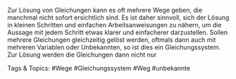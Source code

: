 Zur Lösung von Gleichungen kann es oft mehrere Wege geben, die manchmal nicht sofort ersichtlich
sind. Es ist daher sinnvoll, sich der Lösung in kleinen Schritten und einfachen Arbeitsanweisungen zu
nähern, um die Aussage mit jedem Schritt etwas klarer und einfacherer darzustellen.
Sollen mehrere Gleichungen gleichzeitig gelöst werden, oftmals dann auch mit mehreren Variablen oder
Unbekannten, so ist dies ein Gleichungssystem. Zur Lösung werden die Gleichungen dann nicht nur

   Tags & Topics:
   #Wege
   #Gleichungssystem
   #Weg
   #unbekannte